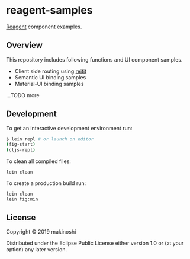 # reagent-samples

[Reagent](https://github.com/reagent-project/reagent) component examples.

## Overview

This repository includes following functions and UI component samples.

- Client side routing using [reitit](https://github.com/metosin/reitit)
- Semantic UI binding samples
- Material-UI binding samples

...TODO more

## Development

To get an interactive development environment run:

```bash
$ lein repl # or launch on editor
(fig-start)
(cljs-repl)
```

To clean all compiled files:

	lein clean

To create a production build run:

	lein clean
	lein fig:min


## License

Copyright © 2019 makinoshi

Distributed under the Eclipse Public License either version 1.0 or (at your option) any later version.
